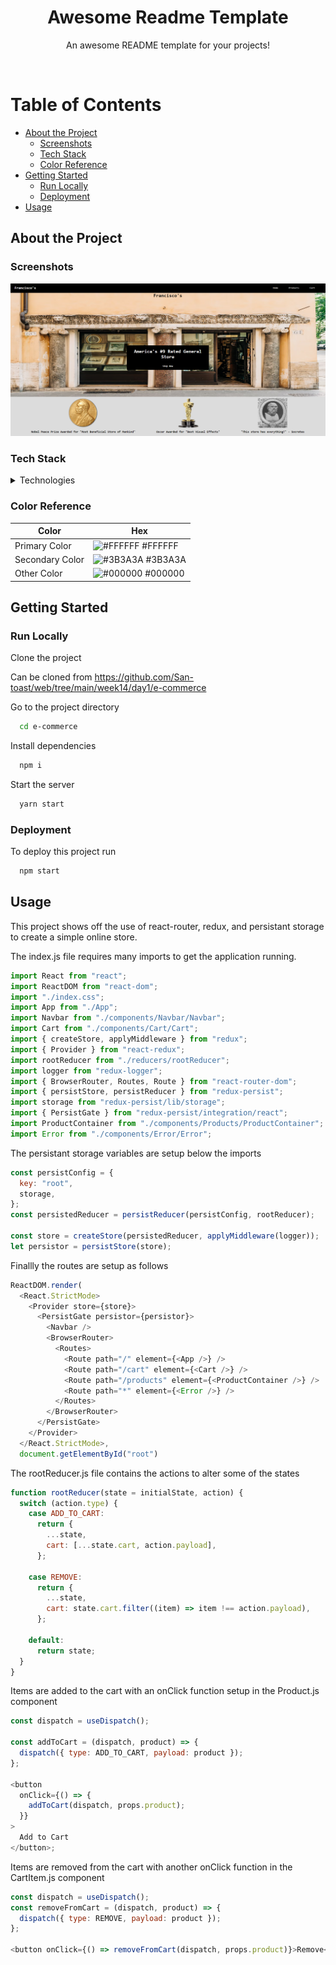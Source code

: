 <div align="center">

  <h1>Awesome Readme Template</h1>
  
  <p>
    An awesome README template for your projects! 
  </p>

</div>

<br />

<!-- Table of Contents -->

# Table of Contents

- [About the Project](#about-the-project)
  - [Screenshots](#screenshots)
  - [Tech Stack](#tech-stack)
  - [Color Reference](#color-reference)
- [Getting Started](#getting-started)
  - [Run Locally](#run-locally)
  - [Deployment](#deployment)
- [Usage](#usage)

<!-- About the Project -->

## About the Project

<!-- Screenshots -->

### Screenshots

<div align="center"> 
  <img src="./images/Home.PNG" alt="Home" />
</div>

<!-- TechStack -->

### Tech Stack

<details>
  <summary>Technologies</summary>
  <ul>
    <li><a href="https://reactjs.org/">React.js</a></li>
    <li><a href="https://react-redux.js.org/">React-Redux.js</a></li>
    <li><a href="https://reactrouter.com/">React-Router</a></li>

  </ul>
</details>

<!-- Color Reference -->

### Color Reference

| Color           | Hex                                                              |
| --------------- | ---------------------------------------------------------------- |
| Primary Color   | ![#FFFFFF](https://via.placeholder.com/10/FFFFFF?text=+) #FFFFFF |
| Secondary Color | ![#3B3A3A](https://via.placeholder.com/10/3B3A3A?text=+) #3B3A3A |
| Other Color     | ![#000000](https://via.placeholder.com/10/000000?text=+) #000000 |

<!-- Getting Started -->

## Getting Started

<!-- Run Locally -->

### Run Locally

Clone the project

Can be cloned from https://github.com/San-toast/web/tree/main/week14/day1/e-commerce

Go to the project directory

```bash
  cd e-commerce
```

Install dependencies

```bash
  npm i
```

Start the server

```bash
  yarn start
```

<!-- Deployment -->

### Deployment

To deploy this project run

```bash
  npm start
```

<!-- Usage -->

## Usage

This project shows off the use of react-router, redux, and persistant storage to create a simple online store.

The index.js file requires many imports to get the application running.

```js
import React from "react";
import ReactDOM from "react-dom";
import "./index.css";
import App from "./App";
import Navbar from "./components/Navbar/Navbar";
import Cart from "./components/Cart/Cart";
import { createStore, applyMiddleware } from "redux";
import { Provider } from "react-redux";
import rootReducer from "./reducers/rootReducer";
import logger from "redux-logger";
import { BrowserRouter, Routes, Route } from "react-router-dom";
import { persistStore, persistReducer } from "redux-persist";
import storage from "redux-persist/lib/storage";
import { PersistGate } from "redux-persist/integration/react";
import ProductContainer from "./components/Products/ProductContainer";
import Error from "./components/Error/Error";
```

The persistant storage variables are setup below the imports

```js
const persistConfig = {
  key: "root",
  storage,
};
const persistedReducer = persistReducer(persistConfig, rootReducer);

const store = createStore(persistedReducer, applyMiddleware(logger));
let persistor = persistStore(store);
```

Finallly the routes are setup as follows

```js
ReactDOM.render(
  <React.StrictMode>
    <Provider store={store}>
      <PersistGate persistor={persistor}>
        <Navbar />
        <BrowserRouter>
          <Routes>
            <Route path="/" element={<App />} />
            <Route path="/cart" element={<Cart />} />
            <Route path="/products" element={<ProductContainer />} />
            <Route path="*" element={<Error />} />
          </Routes>
        </BrowserRouter>
      </PersistGate>
    </Provider>
  </React.StrictMode>,
  document.getElementById("root")
```

The rootReducer.js file contains the actions to alter some of the states

```js
function rootReducer(state = initialState, action) {
  switch (action.type) {
    case ADD_TO_CART:
      return {
        ...state,
        cart: [...state.cart, action.payload],
      };

    case REMOVE:
      return {
        ...state,
        cart: state.cart.filter((item) => item !== action.payload),
      };

    default:
      return state;
  }
}
```

Items are added to the cart with an onClick function setup in the Product.js component

```js
const dispatch = useDispatch();

const addToCart = (dispatch, product) => {
  dispatch({ type: ADD_TO_CART, payload: product });
};

<button
  onClick={() => {
    addToCart(dispatch, props.product);
  }}
>
  Add to Cart
</button>;
```

Items are removed from the cart with another onClick function in the CartItem.js component

```js
const dispatch = useDispatch();
const removeFromCart = (dispatch, product) => {
  dispatch({ type: REMOVE, payload: product });
};

<button onClick={() => removeFromCart(dispatch, props.product)}>Remove</button>;
```
